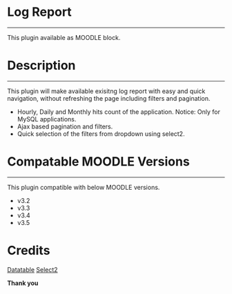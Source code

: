 # Log Report
------------

This plugin available as MOODLE block. 

# Description
-------------
This plugin will make available exisitng log report with easy and quick navigation, without refreshing the page including filters and pagination.

- Hourly, Daily and Monthly hits count of the application.
  Notice: Only for MySQL applications.
- Ajax based pagination and filters.
- Quick selection of the filters from dropdown using select2.

# Compatable MOODLE Versions
----------------------------
This plugin compatible with below MOODLE versions.
- v3.2
- v3.3
- v3.4
- v3.5

# Credits
[Datatable](https://datatables.net/)
[Select2](https://select2.org/)

**Thank you**
